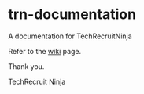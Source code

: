 # trn-documentation
A documentation for TechRecruitNinja

Refer to the [wiki](https://github.com/TechRecruitNinja/trn-documentation/wiki) page.

Thank you.

TechRecruit Ninja
